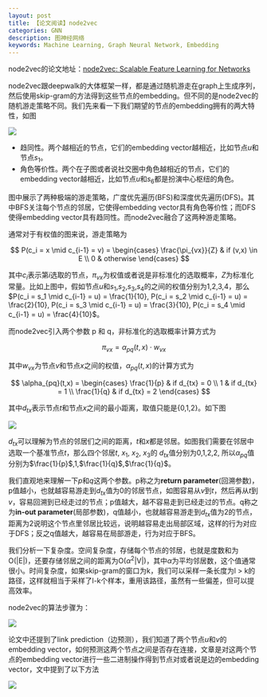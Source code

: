 ```yaml
---
layout: post    
title: 【论文阅读】node2vec
categories: GNN
description: 图神经网络
keywords: Machine Learning, Graph Neural Network, Embedding
---
```


node2vec的论文地址：[node2vec: Scalable Feature Learning for Networks](https://www.cs.toronto.edu/~vmnih/docs/dqn.pdf)

node2vec跟deepwalk的大体框架一样，都是通过随机游走在graph上生成序列，然后使用skip-gram的方法得到这些节点的embedding。但不同的是node2vec的随机游走策略不同。我们先来看一下我们期望的节点的embedding拥有的两大特性，如图

![](https://github.com/feedliu/feedliu.github.io/blob/master/images/blog/node2vec-graph.png?raw=true)

- 趋同性。两个越相近的节点，它们的embedding vector越相近，比如节点$u$和节点$s_1$。
- 角色等价性。两个在子图或者说社交圈中角色越相近的节点，它们的embedding vector越相近，比如节点$u$和$s_6$都是扮演中心枢纽的角色。

图中展示了两种极端的游走策略，广度优先遍历(BFS)和深度优先遍历(DFS)。其中BFS关注每个节点的邻居，它使得embedding vector具有角色等价性；而DFS使得embedding vector具有趋同性。而node2vec融合了这两种游走策略。

通常对于有权值的图来说，游走策略为

$$
P(c_i = x \mid c_{i-1} = v) = 
\begin{cases}
\frac{\pi_{vx}}{Z} & if (v,x) \in E \\
0 & otherwise
\end{cases}
$$

其中$c_i$表示第$i$选取的节点，$\pi_{vx}$为权值或者说是非标准化的选取概率，$Z$为标准化常量。比如上图中，假如节点$u$和$s_1$,$s_2$,$s_3$,$s_4$的之间的权值分别为1,2,3,4，那么$P(c_i = s_1 \mid c_{i-1} = u) = \frac{1}{10}, P(c_i = s_2 \mid c_{i-1} = u) = \frac{2}{10}, P(c_i = s_3 \mid c_{i-1} = u) = \frac{3}{10}, P(c_i = s_4 \mid c_{i-1} = u) = \frac{4}{10}$。

而node2vec引入两个参数 p 和 q，非标准化的选取概率计算方式为

$$\pi_{vx} = \alpha_{pq}(t,x) \cdot w_{vx}$$

其中$w_{vx}$为节点$v$和节点$x$之间的权值，$\alpha_{pq}(t,x)$的计算方式为

$$
\alpha_{pq}(t,x) = 
\begin{cases}
\frac{1}{p} & if d_{tx} = 0 \\
1 & if d_{tx} = 1 \\
\frac{1}{q} & if d_{tx} = 2
\end{cases}
$$

其中$d_{tx}$表示节点$t$和节点$x$之间的最小距离，取值只能是{0,1,2}。如下图

![](https://github.com/feedliu/feedliu.github.io/blob/master/images/blog/node2vec-random-walk.png?raw=true)

$d_{tx}$可以理解为节点的邻居们之间的距离，$t$和$x$都是邻居。如图我们需要在邻居中选取一个基准节点$t$，那么四个邻居$t$, $x_1$, $x_2$, $x_3$的 $d_{tx}$值分别为0,1,2,2, 所以$\alpha_{pq}$值分别为$\frac{1}{p}$,$1$,$\frac{1}{q}$,$\frac{1}{q}$。

我们直观地来理解一下$p$和$q$这两个参数。p称之为**return parameter**(回溯参数)，p值越小，也就越容易游走到$d_{tx}$值为0的邻居节点，如图容易从$v$到$t$，然后再从$t$到$v$，容易回溯到已经走过的节点；p值越大，越不容易走到已经走过的节点。q称之为**in-out parameter**(局部参数)，q值越小，也就越容易游走到$d_{tx}$值为2的节点，距离为2说明这个节点里邻居比较远，说明越容易走出局部区域，这样的行为对应于DFS；反之q值越大，越容易在局部游走，行为对应于BFS。

我们分析一下复杂度。空间复杂度，存储每个节点的邻居，也就是度数和为O(|E|)，还要存储邻居之间的距离为O($\alpha^2$|V|)，其中$\alpha$为平均邻居数，这个值通常很小。时间复杂度，如果skip-gram的窗口为k，我们可以采样一条长度为l > k的路径，这样就相当于采样了l-k个样本，重用该路径，虽然有一些偏差，但可以提高效率。

node2vec的算法步骤为：

![](https://github.com/feedliu/feedliu.github.io/blob/master/images/blog/node2vec-algorithm.png?raw=true)

论文中还提到了link prediction（边预测），我们知道了两个节点$u$和$v$的embedding vector，如何预测这两个节点之间是否存在连接，文章是对这两个节点的embedding vector进行一些二进制操作得到节点对或者说是边的embedding vector，文中提到了以下方法

![](https://github.com/feedliu/feedliu.github.io/blob/master/images/blog/node2vec-link-vec.png?raw=true)

